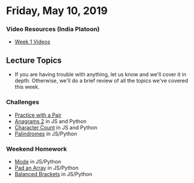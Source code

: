 Friday, May 10, 2019
====================
### Video Resources (India Platoon)
- [Week 1 Videos](https://www.youtube.com/playlist?list=PLu0CiQ7bzwEQbhg6rzm8h41r4c08KNij0)

## Lecture Topics
- If you are having trouble with anything, let us know and we'll cover it in depth. Otherwise, we'll do a brief review of all the topics we've covered this week.

### Challenges
* [Practice with a Pair](https://github.com/indiaplatoon/git-pair)
* [Anagrams 2](https://github.com/indiaplatoon/anagrams2) in JS and Python
* [Character Count](https://github.com/indiaplatoon/char-count) in JS and Python
* [Palindromes](https://github.com/indiaplatoon/palindromes) in JS/Python

### Weekend Homework
* [Mode](https://github.com/indiaplatoon/calculate-mode) in JS/Python
* [Pad an Array](https://github.com/indiaplatoon/pad-array) in JS/Python
* [Balanced Brackets](https://github.com/indiaplatoon/balanced-parentheses) in JS/Python
